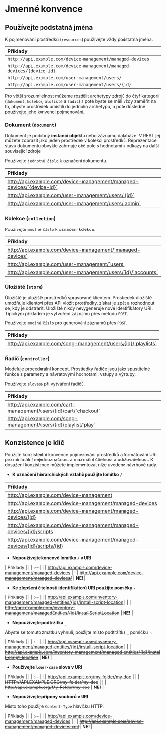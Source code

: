 # Jmenné konvence

## Používejte podstatná jména

K pojmenování prostředkú (`resources`) používejte vždy podstatná jména.

| Příklady                                                               |
| :--                                                                    |
| `http://api.example.com/device-management/managed-devices `            |
| `http://api.example.com/device-management/managed-devices/{device-id}` |
| `http://api.example.com/user-management/users/`                        |
| `http://api.example.com/user-management/users/{id}`                    |

Pro větší srozumitelnost můžeme rozdělit archetypy zdrojů do čtyř kategorií (`dokument`, `kolekce`, `úložiště` a `řadič`) a poté byste se měli vždy zaměřit na to, abyste prostředek umístili do jednoho archetypu, a poté důsledně používejte jeho konvenci pojmenování. 

### Dokument (`document`)

Dokument je podobný __instanci objektu__ nebo záznamu databáze. V REST jej můžete zobrazit jako jeden prostředek v kolekci prostředků. Reprezentace stavu dokumentu obvykle zahrnuje obě pole s hodnotami a odkazy na další související zdroje.

Používejte `jednotné číslo` k označení dokumentu.

| Příklady                                                               |
| :--                                                                    |
| http://api.example.com/device-management/managed-devices/`{device-id}` |
| http://api.example.com/user-management/users/`{id}`                    |
| http://api.example.com/user-management/users/`admin`                   |

### Kolekce (`collection`)

Používejte `množné číslo` k označení kolekce.


| Příklady                                                     |
| :--                                                          |
| http://api.example.com/device-management/`managed-devices`   |
| http://api.example.com/user-management/`users`               |
| http://api.example.com/user-management/users/{id}/`accounts` |

### Úložiště (`store`)

Úložiště je úložiště prostředků spravované klientem. Prostředek úložiště umožňuje klientovi přes API vložit prostředky, získat je zpět a rozhodnout se, kdy je odstranit. Úložiště nikdy nevygeneruje nové identifikátory URI. Tipickým příkladem je vytvoření záznamu přes metodu `POST`.

Používejte `množné číslo` pro generování záznamů přes `POST`.
    
| Příklady                                                      |
| :--                                                           |
| http://api.example.com/song-management/users/{id}/`playlists` |

### Řadič (`controller`)

Modeluje procedurální koncept. Prostředky řadiče jsou jako spustitelné funkce s parametry a návratovými hodnotami; vstupy a výstupy.

Používejte `slovesa` při vytváření řadičů.

| Příklady                                                          |
| :--                                                               |
| http://api.example.com/cart-management/users/{id}/cart/`checkout` |
| http://api.example.com/song-management/users/{id}/playlist/`play` |

## Konzistence je klíč

Použijte konzistentní konvence pojmenování prostředků a formátování URI pro minimální nejednoznačnost a maximální čitelnost a udržovatelnost. K dosažení konzistence můžete implementovat níže uvedené návrhové rady.

* __K označení hierarchických vztahů použijte lomítko `/`__

| Příklady                                                                   |
| :--                                                                        |
| http://api.example.com/device-management                                   |
| http://api.example.com/device-management/managed-devices                   |
| http://api.example.com/device-management/managed-devices/{id}              |
| http://api.example.com/device-management/managed-devices/{id}/scripts      |
| http://api.example.com/device-management/managed-devices/{id}/scripts/{id} |

* __Nepoužívejte koncové lomítko `/` v URI__

| Příklady                                                         |         |
| :--                                                              |         |
| http://api.example.com/device-management/managed-devices         |         |
| <s>http://api.example.com/device-management/managed-devices/</s> | __NE!__ |

* __Ke zlepšení čitelnosti identifikátorů URI použijte pomlčky `-`__

| Příklady                                                                                      |         |
| :--                                                                                           |         |
| http://api.example.com/inventory-management/managed-entities/{id}/install-script-location     |         |
| <s>http://api.example.com/inventory-management/managedEntities/{id}/installScriptLocation</s> | __NE!__ |

* __Nepoužívejte podtržítka `_`__

Abyste se tomuto zmatku vyhnuli, použijte místo podtržítka `_` pomlčku `-`.


| Příklady                                                                                         |         |
| :--                                                                                              |         |
| http://api.example.com/inventory-management/managed-entities/{id}/install-script-location        |         |
| <s>http://api.example.com/inventory_management/managed_entities/{id}/install_script_location</s> | __NE!__ |

* __Používejte `lower-case` slova v URI__

| Příklady                                       |         |
| :--                                            |         |
| http://api.example.org/my-folder/my-doc        |         |
| <s>HTTP://API.EXAMPLE.ORG/my-folder/my-doc</s> |         |
| <s>http://api.example.org/My-Folder/my-doc</s> | __NE!__ |

* __Nepoužívejte přípony souborů v URI__

Místo toho použijte `Content-Type` hlavičku HTTP.

| Příklady                                                             |         |
| :--                                                                  |         |
| http://api.example.com/device-management/managed-devices             |         |
| <s>http://api.example.com/device-management/managed-devices.xml </s> | __NE!__ |
